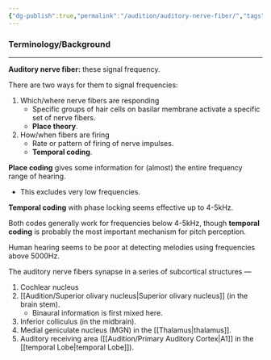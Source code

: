 ```yaml
---
{"dg-publish":true,"permalink":"/audition/auditory-nerve-fiber/","tags":["cognitivescience","audition"]}
---
```


### **Terminology/Background**
---
**Auditory nerve fiber:** these signal frequency.

There are two ways for them to signal frequencies:
1. Which/where nerve fibers are responding
	- Specific groups of hair cells on basilar membrane activate a specific set of nerve fibers.
	- **Place theory**.
2. How/when fibers are firing
	- Rate or pattern of firing of nerve impulses.
	- **Temporal coding**.

**Place coding** gives some information for (almost) the entire frequency range of hearing.
- This excludes very low frequencies.

**Temporal coding** with phase locking seems effective up to 4-5kHz.

Both codes generally work for frequencies below 4-5kHz, though **temporal coding** is probably the most important mechanism for pitch perception.

Human hearing seems to be poor at detecting melodies using frequencies above 5000Hz.

The auditory nerve fibers synapse in a series of subcortical structures —
1. Cochlear nucleus
2. [[Audition/Superior olivary nucleus\|Superior olivary nucleus]] (in the brain stem).
	- Binaural information is first mixed here.
3. Inferior colliculus (in the midbrain).
4. Medial geniculate nucleus (MGN) in the [[Thalamus\|thalamus]].
5. Auditory receiving area ([[Audition/Primary Auditory Cortex\|A1]] in the [[temporal Lobe\|temporal Lobe]]).